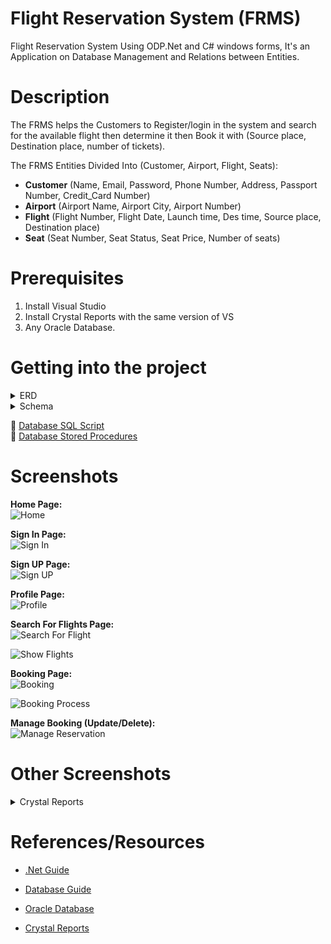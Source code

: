 # Flight Reservation System (FRMS)
Flight Reservation System Using ODP.Net and C# windows forms, It's an Application on Database Management and Relations between Entities.

# Description
The FRMS helps the Customers to Register/login in the system and search for the available flight then determine it then Book it with (Source place, Destination place, number of tickets).

The FRMS Entities Divided Into (Customer, Airport, Flight, Seats):
- **Customer** (Name, Email, Password, Phone Number, Address, Passport Number, Credit_Card Number)
- **Airport** (Airport Name, Airport City, Airport Number)
- **Flight** (Flight Number, Flight Date, Launch time, Des time, Source place, Destination place)
- **Seat** (Seat Number, Seat Status, Seat Price, Number of seats)

# Prerequisites
1. Install Visual Studio 
2. Install Crystal Reports with the same version of VS
3. Any Oracle Database.


# Getting into the project

<details>
  <summary>ERD</summary>
<p>

![ERD Diagram](https://user-images.githubusercontent.com/52586356/121824626-cfa46c80-ccad-11eb-9ce6-6184aed5f25f.png)

</p>
</details>

<details>
  <summary>Schema</summary>
<p>

![Schema Diagram](https://user-images.githubusercontent.com/52586356/121824656-0d08fa00-ccae-11eb-8d2e-b51f0ea7d2bb.png)

</p>
</details>

🔸 [Database SQL Script](Flight_Reservation_system/Database/FRS_script.sql) <br>
🔸 [Database Stored Procedures](Flight_Reservation_system/Database/Stored_Procedures) 


# Screenshots

**Home Page:**<BR>
![Home](https://user-images.githubusercontent.com/52586356/121835655-1ad07680-ccd2-11eb-9f05-c06a8ddc6e8d.png)

**Sign In Page:**<BR>
![Sign In](https://user-images.githubusercontent.com/52586356/121835934-ba8e0480-ccd2-11eb-8e23-0c05da38f081.png)

**Sign UP Page:**<BR>
![Sign UP](https://user-images.githubusercontent.com/52586356/121835966-cb3e7a80-ccd2-11eb-95bf-f2363c515262.png)

**Profile Page:**<BR>
![Profile](https://user-images.githubusercontent.com/52586356/121836020-ec06d000-ccd2-11eb-834a-c0eff2f043ad.png)

**Search For Flights Page:**<BR>
![Search For Flight](https://user-images.githubusercontent.com/52586356/121836122-2a9c8a80-ccd3-11eb-984e-70ff2d4d61cd.png)

![Show Flights](https://user-images.githubusercontent.com/52586356/121836139-338d5c00-ccd3-11eb-8457-3c06a5ed99f2.png)

**Booking Page:**<BR>
![Booking](https://user-images.githubusercontent.com/52586356/121836188-4ef86700-ccd3-11eb-8432-afa2c8ebeda2.png)

![Booking Process](https://user-images.githubusercontent.com/52586356/121836219-57e93880-ccd3-11eb-8ab9-2b4e91c80693.png)

**Manage Booking (Update/Delete):**<BR>
![Manage Reservation](https://user-images.githubusercontent.com/52586356/121836301-73ecda00-ccd3-11eb-8162-63e70886c303.png)

# Other Screenshots

<details>
  <summary>Crystal Reports</summary>
<p>

**Airports Flights Schedualing:**<BR>
![Flights Reporting](https://user-images.githubusercontent.com/52586356/121836851-97fceb00-ccd4-11eb-92b4-a38a15a1d4da.png)


**Countries Flights Schedualing:**<BR>
![Towns Reporting](https://user-images.githubusercontent.com/52586356/121836465-bca49300-ccd3-11eb-8a5f-f9544c989f5d.png)

</p>
</details>

# References/Resources

- [.Net Guide](https://visualstudio.microsoft.com/vs/features/net-development/)

- [Database Guide](https://docs.oracle.com/cd/B19306_01/server.102/b14231/toc.htm)

- [Oracle Database](https://www.oracle.com/database/)

- [Crystal Reports](https://www.nosware.com/crystal-reports-visual-studio-2017/16730/?fbclid=IwAR0Htdt0Vgiw5QXzPdI9HRW5m_IKqWfvWtuoGrk8cTUa0QYnOjV8sUzaSr8)
